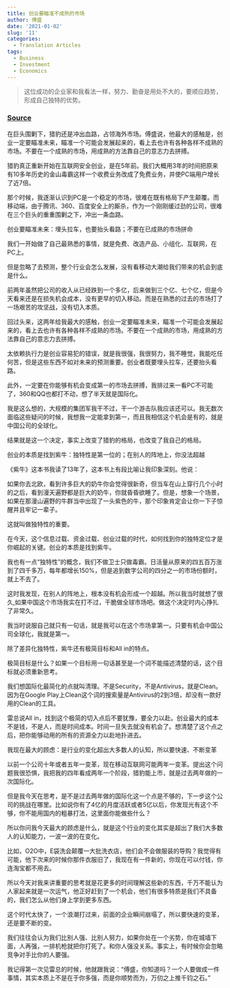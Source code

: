 ```yaml
---
title: 创业要瞄准不成熟的市场
author: 傅盛
date: '2021-01-02'
slug: '11'
categories:
  - Translation Articles
tags:
  - Business
  - Investment
  - Economics
---
```


> 这位成功的企业家和我看法一样，努力、勤奋是用处不大的，要顺应趋势，形成自己独特的优势。

### [Source](http://www.woshipm.com/chuangye/219354.html)

在巨头围剿下，猎豹还是冲出血路，占领海外市场。傅盛说，他最大的感触是，创业一定要瞄准未来，瞄准一个可能会发展起来的，看上去也许有各种各样不成熟的市场。不要在一个成熟的市场，用成熟的方法靠自己的意志力去拼搏。

猎豹真正重新开始在互联网安全创业，是在5年前。我们大概用3年的时间把原来有10多年历史的金山毒霸这样一个收费业务改成了免费业务，并使PC端用户增长了近7倍。

那个时候，我逐渐认识到PC是一个稳定的市场，很难在既有格局下产生颠覆。而移动端，由于腾讯、360、百度安全上的厮杀，作为一个刚刚缓过劲的公司，很难在三个巨头的重重围剿之下，冲出一条血路。

创业要瞄准未来：埋头拉车，也要抬头看路；不要在已成熟的市场拼命

我们一开始做了自己最熟悉的事情，就是免费、改造产品、小组化、互联网，在PC上。

但是忽略了去预测，整个行业会怎么发展，没有看移动大潮给我们带来的机会到底是什么。

前两年虽然把公司的收入从已经跌到一个多亿，后来做到三个亿、七个亿，但是今天看来还是在损失机会成本，没有更早的切入移动。而是在熟悉的过去的市场打了一场艰苦的攻坚战，没有切入本质。

回过头来，这两年给我最大的感触，创业一定要瞄准未来，瞄准一个可能会发展起来的，看上去也许有各种各样不成熟的市场。不要在一个成熟的市场，用成熟的方法靠自己的意志力去拼搏。

太依赖执行力是创业容易犯的错误，就是我很强，我很努力，我不睡觉，我能吃任何苦，但是这些东西不如对未来的预测重要。创业者既要埋头拉车，还要抬头看路。

此外，一定要在你能够有机会变成第一的市场去拼搏，我排过来一看PC不可能了，360和QQ也都打不动，想了半天就是国际化。

我是这么想的，大规模的集团军我干不过，干一个游击队我应该还可以。我无数次面临这些疑问的时候，我想我一定能拿到第一，而且我相信这个机会是有的，就是中国公司的全球化。

结果就是这一个决定，事实上改变了猎豹的格局，也改变了我自己的格局。

创业的本质是找到紫牛：独特性是第一位的；在别人的阵地上，你没法超越

《紫牛》这本书我读了13年了，这本书上有段比喻让我印象深刻。他说：

如果你去北欧，看到许多巨大的奶牛你会觉得很新奇，但当车在山上穿行几个小时的之后，看到漫天遍野都是巨大的奶牛，你就昏昏欲睡了。但是，想象一个场景，如果在那漫山遍野的牛群当中出现了一头紫色的牛，那个印象肯定会让你一下子惊醒并且牢记一辈子。

这就叫做独特性的重要。

在今天，这个信息过载、资金过载、创业过载的时代，如何找到你的独特定位才是你崛起的关键。创业的本质是找到紫牛。

我也有一点“独特性”的概念，我们不做卫士只做毒霸。日活量从原来的四五百万涨到了四千多万，每年都增长150%，但是追到数字公司的四分之一的市场份额时，就上不去了。

这时我发现，在别人的阵地上，根本没有机会形成一个超越。所以我当时就想了很久,如果中国这个市场我实在打不过，干脆做全球市场吧。做这个决定时内心挣扎了非常久。

我当时说服自己就只有一句话，就是我可以在这个市场拿第一。只要有机会中国公司全球化，我就是第一。

除了差异化独特性，紫牛还有极简目标和All in的特点。

极简目标是什么？如果一个目标用一句话甚至是一个词不能描述清楚的话，这个目标就必须重新思考。

我们想国际化最简化的点就叫清理。不是Security，不是Antivirus，就是Clean。因为在Google Play上Clean这个词的搜索量是Antivirus的2到3倍，却没有一款好用的Clean的工具。

雷总说All in，找到这个极简的切入点后不要犹豫，要全力以赴。创业最大的成本不是钱，不是人，而是时间成本。时间一旦失去就没有机会了。想清楚了这个点之后，把你能够动用的所有的资源全力以赴地扑进去。

我现在最大的顾虑：是行业的变化超出大多数人的认知，所以要快速、不断变革

以前一个公司十年或者五年一变革，现在移动互联网可能两年一变革。提出这个问题我很恐惧，我把我的四年看成两年一个阶段，猎豹能上市，就是过去两年做的一次国际化。

但是我今天在思考，是不是过去两年做的国际化这一个点是不够的，下一步这个公司的挑战在哪里。比如说你有了4亿的月度活跃或者5亿以后，你发现光有这个不够，你不能用国内的粗暴打法，这里面你能做些什么？

所以你问我今天最大的顾虑是什么，就是这个行业的变化其实是超出了我们大多数人的认知能力，一波一波的在变化。

比如，O2O中，E袋洗会颠覆一大批洗衣店，他们会不会做服装的导购？我觉得有可能，他下次来的时候你那件衣服旧了，我现在有一件新的，你现在可以付钱，你连淘宝都不用去。

所以今天对我来讲重要的思考就是花更多的时间理解这些新的东西，千万不能认为人家起来就是一次运气，他正好赶到了一个机会，他们有很多特质是我们不具备的，我们怎么从他们身上学到更多东西。

这个时代太快了，一个浪潮打过来，前面的企业瞬间崩塌了，所以要快速的变革，还是要不断的变。

我们往往会认为我们比别人强、比别人努力，如果你处在一个劣势，你在城墙下面，人再强，一排机枪就把你打死了。和你人强没关系。事实上，有时候你会忽略竞争对手比你的人要强。

我记得第一次见雷总的时候，他就跟我说：“傅盛，你知道吗？一个人要做成一件事情，其实本质上不是在于你多强，而是你顺势而为，万仞之上推千钧之石。”